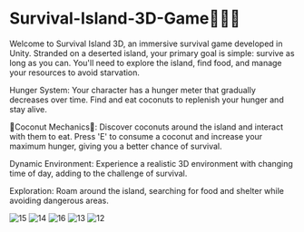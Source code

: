 # Survival-Island-3D-Game🥥🥥🥥

Welcome to Survival Island 3D, an immersive survival game developed in Unity. Stranded on a deserted island, your primary goal is simple: survive as long as you can. You'll need to explore the island, find food, and manage your resources to avoid starvation.

Hunger System: Your character has a hunger meter that gradually decreases over time. Find and eat coconuts to replenish your hunger and stay alive.

🥥Coconut Mechanics🥥: Discover coconuts around the island and interact with them to eat. Press 'E' to consume a coconut and increase your maximum hunger, giving you a better chance of survival.

Dynamic Environment: Experience a realistic 3D environment with changing time of day, adding to the challenge of survival.

Exploration: Roam around the island, searching for food and shelter while avoiding dangerous areas.

![15](https://github.com/user-attachments/assets/2f64ccb5-cd00-4e1a-962e-fbb50b5736ac)
![14](https://github.com/user-attachments/assets/e51ccf34-cc2e-4def-bac6-1c5eb602d90b)
![16](https://github.com/user-attachments/assets/933a91bd-1136-4515-92b5-a774bff4096d)
![13](https://github.com/user-attachments/assets/227afaa1-c540-40cb-8c85-08b912a42341)
![12](https://github.com/user-attachments/assets/5fb4b261-a973-49e9-8b3d-6077aa9f4ef1)
